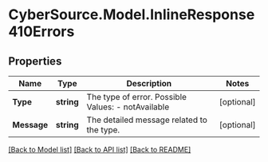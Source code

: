 # CyberSource.Model.InlineResponse410Errors
## Properties

Name | Type | Description | Notes
------------ | ------------- | ------------- | -------------
**Type** | **string** | The type of error.  Possible Values:   - notAvailable  | [optional] 
**Message** | **string** | The detailed message related to the type. | [optional] 

[[Back to Model list]](../README.md#documentation-for-models) [[Back to API list]](../README.md#documentation-for-api-endpoints) [[Back to README]](../README.md)

